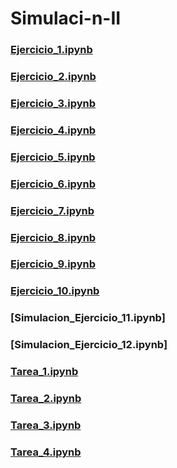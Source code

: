 # Simulaci-n-II
### [Ejercicio_1.ipynb](https://github.com/FabiolaHuescasDelRio/Simulaci-n-II/blob/54495a1304da958de8367dfb2a4fbcdc1807898d/Ejercicio%201)
  ### [Ejercicio_2.ipynb](https://github.com/FabiolaHuescasDelRio/Simulaci-n-II/blob/54f5b49dea38d2c3f6a296ff7349989238fe44f8/Ejercicio%202)
  ### [Ejercicio_3.ipynb](https://github.com/FabiolaHuescasDelRio/Simulaci-n-II/blob/aadc584803b5db172a33ac36db68e8137cfa8696/Ejercicio%203)
  ### [Ejercicio_4.ipynb](https://github.com/FabiolaHuescasDelRio/Simulaci-n-II/blob/badc447384c20a842cf3210f1e7d1564078a58c5/Ejercicio%204)
  ### [Ejercicio_5.ipynb](https://github.com/FabiolaHuescasDelRio/Simulaci-n-II/blob/8cd4b2e5eb6fdcad633da7373632aed42250107e/Ejercicio%205)
  ### [Ejercicio_6.ipynb](https://github.com/FabiolaHuescasDelRio/Simulaci-n-II/blob/ce732f9921d4a877189586babac9a0b534d1fa6b/Ejercicio%206)
  ### [Ejercicio_7.ipynb](https://github.com/FabiolaHuescasDelRio/Simulaci-n-II/blob/da31e0fed9d0d93af720ca652a02730ce37c19ab/Ejercicio%207)
  ### [Ejercicio_8.ipynb](https://github.com/FabiolaHuescasDelRio/Simulaci-n-II/blob/b54d611ba866c41a87175ac21094887998fc9d4a/Ejercicio%208)
  ### [Ejercicio_9.ipynb](https://github.com/FabiolaHuescasDelRio/Simulaci-n-II/blob/069725d20de1b7149d9e03275175c1f5f44bd033/Ejercicio%209)
  ### [Ejercicio_10.ipynb](https://github.com/FabiolaHuescasDelRio/Simulaci-n-II/blob/3583dc0d29f8d7d2f91fa0bfdb4ddd0594c75b90/Ejercicio%2010)
  ### [Simulacion_Ejercicio_11.ipynb]
  ### [Simulacion_Ejercicio_12.ipynb]
  ### [Tarea_1.ipynb](https://github.com/BlaeckHardt/Simulacion_2/blob/de5057424b0d18344eaf0ecac2396d5db7867673/Tarea_1.ipynb)
  ### [Tarea_2.ipynb](https://github.com/BlaeckHardt/Simulacion_2/blob/cbe397839d2750ed012deeb3384ff54ffa4a3d7d/Tarea_2.ipynb)
  ### [Tarea_3.ipynb](https://github.com/BlaeckHardt/Simulacion_2/blob/09918a817dbe7df87c68292299e4a3d6be8fd354/Tarea_3.ipynb)
  ### [Tarea_4.ipynb](https://github.com/BlaeckHardt/Simulacion_2/blob/f739dc05ff3ac91eb7a97fbb317c1e4f963c9c6c/Tarea_4.ipynb)
